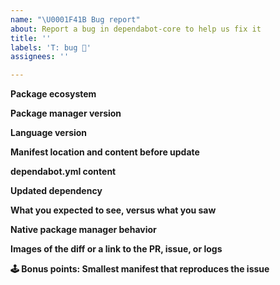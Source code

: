 ```yaml
---
name: "\U0001F41B Bug report"
about: Report a bug in dependabot-core to help us fix it
title: ''
labels: 'T: bug 🐞'
assignees: ''

---
```


<!-- For support on the GitHub-integrated Dependabot service, please contact [GitHub support](https://support.github.com/) -->
<!-- This issue-tracker is meant for issues related to Dependabot's updating logic, a good rule of thumb is that if you have questions about the _diff_ in a PR, it belongs here, otherwise the GitHub support team is best equipped to help you -->

<!-- The more information you can provide, the easier it will be to reproduce the issue and find a fix -->

**Package ecosystem**
<!-- npm, docker, bundler, etc. -->
**Package manager version**
<!-- If applicable, specify the package manager version you're using (e.g., npm 7.1, pip-compile 5.0, etc.) -->
**Language version**
<!-- If applicable, specify the language version you're using (e.g., node 14.1, Ruby 2.7, etc. ) -->
**Manifest location and content before update**
<!-- If applicable, specify the path to each manifest file (/client/package.json, /Gemfile, etc.) -->
<!-- If applicable, attach each manifest file or provide a link to each manifest file -->
**dependabot.yml content**
<!-- If using GitHub-native Dependabot, attach your dependabot.yml file or provide a link to it -->
**Updated dependency**
<!-- If applicable, the dependency name and to and from versions -->
**What you expected to see, versus what you saw**
<!-- A clear and concise description of what you expected to happen -->
**Native package manager behavior**
<!-- If applicable, what output do you see when you update the dependency using the native package manager (e.g., bundler, npm, etc.)? -->
**Images of the diff or a link to the PR, issue, or logs**
<!-- If applicable, add links to public PRs or Issues that Dependabot opened, and/or paste in any related logs -->
**🕹 Bonus points: Smallest manifest that reproduces the issue**
<!-- Optional: Want to make a :robot: smile? You can do it! Show us the smallest manifest file (or set of files) that reproduces this problem. Remove anything that's not essential to reproduce this issue, and it will help us address the problem more quickly. ✨ -->
